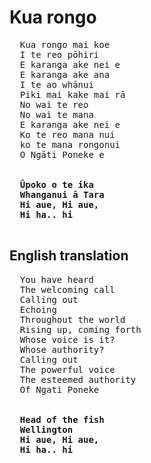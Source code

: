 # Kua rongo

<pre>
  Kua rongo mai koe 
  I te reo pōhiri 
  E karanga ake nei e 
  E karanga ake ana 
  I te ao whānui 
  Piki mai kake mai rā 
  No wai te reo 
  No wai te mana 
  E karanga ake nei e 
  Ko te reo mana nui 
  ko te mana rongonui 
  O Ngāti Poneke e
  
  <b>
  Ūpoko o te ika
  Whanganui ā Tara
  Hi aue, Hi aue, 
  Hi ha.. hi
  </b>
</pre>

## English translation

<pre>
  You have heard
  The welcoming call
  Calling out
  Echoing
  Throughout the world
  Rising up, coming forth
  Whose voice is it?
  Whose authority?
  Calling out
  The powerful voice
  The esteemed authority
  Of Ngati Poneke
  
  <b>
  Head of the fish
  Wellington
  Hi aue, Hi aue,
  Hi ha.. hi
  </b>
</pre>
